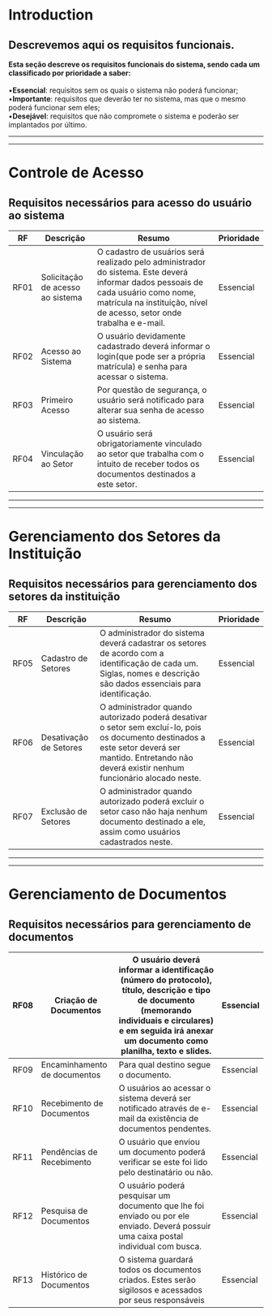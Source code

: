 # Introduction #

## Descrevemos aqui os requisitos funcionais. ##

<b>Esta seção descreve os requisitos funcionais do sistema,  sendo cada um classificado por  prioridade a saber:</b><br> <br>
•<b>Essencial</b>: requisitos sem os quais o sistema não poderá funcionar;<br>
•<b>Importante</b>: requisitos que deverão ter no sistema, mas que o mesmo poderá funcionar sem eles;<br>
•<b>Desejável</b>: requisitos que não compromete o sistema e poderão ser implantados por último.<br>

<hr />
<hr />

<h1>Controle de Acesso</h1>

<h2>Requisitos necessários para acesso do usuário ao sistema</h2>

<table><thead><th><b>RF</b> </th><th><b>Descrição</b> </th><th><b>Resumo</b> </th><th><b>Prioridade</b> </th></thead><tbody>
<tr><td>RF01      </td><td>Solicitação de acesso ao sistema </td><td> O cadastro de usuários será realizado pelo administrador do sistema. Este deverá informar dados pessoais de cada usuário como nome, matrícula na instituição, nível de acesso, setor onde trabalha e e-mail.</td><td> Essencial        </td></tr>
<tr><td>RF02      </td><td>Acesso ao Sistema </td><td>O usuário devidamente cadastrado deverá informar o login(que pode ser a própria matrícula) e senha para acessar o sistema. </td><td> Essencial        </td></tr>
<tr><td>RF03      </td><td>Primeiro Acesso  </td><td>Por questão de segurança, o usuário será notificado para alterar sua senha de acesso ao sistema. </td><td> Essencial        </td></tr>
<tr><td>RF04      </td><td>Vinculação ao Setor </td><td>O usuário será obrigatoriamente vinculado ao setor que trabalha com o intuito de receber todos os documentos destinados a este setor.</td><td>Essencial         </td></tr></tbody></table>

<hr />
<hr />

<h1>Gerenciamento dos Setores da Instituição</h1>
<h2>Requisitos necessários para gerenciamento dos setores da instituição</h2>
<table><thead><th><b>RF</b> </th><th><b>Descrição</b> </th><th><b>Resumo</b> </th><th><b>Prioridade</b> </th></thead><tbody>
<tr><td>RF05      </td><td>Cadastro de Setores </td><td>O administrador do sistema deverá cadastrar os setores de acordo com a identificação de cada um. Siglas, nomes e descrição são dados essenciais para identificação. </td><td>Essencial         </td></tr>
<tr><td>RF06      </td><td>Desativação de Setores </td><td>O administrador quando autorizado poderá desativar o setor sem excluí-lo, pois os documento destinados a este setor deverá ser mantido. Entretando não deverá existir nenhum funcionário alocado neste.</td><td>Essencial         </td></tr>
<tr><td>RF07      </td><td>Exclusão de Setores </td><td>O administrador quando autorizado poderá excluir o setor caso não haja nenhum documento destinado a ele, assim como usuários cadastrados neste.</td><td>Essencial         </td></tr></tbody></table>

<hr />
<hr />

<h1>Gerenciamento de Documentos</h1>
<h2>Requisitos necessários para gerenciamento de documentos</h2>
<table><thead><th>RF08 </th><th>Criação de Documentos </th><th>O usuário deverá informar a identificação (número do protocolo), título, descrição e tipo de documento (memorando individuais e circulares) e em seguida irá anexar um documento como planilha,  texto e slides.  </th><th>Essencial</th></thead><tbody>
<tr><td>RF09 </td><td>Encaminhamento de documentos </td><td> Para qual destino segue o documento.                                                                                                                                                                             </td><td>Essencial</td></tr>
<tr><td>RF10 </td><td>Recebimento de Documentos </td><td>O usuários ao acessar o sistema deverá ser notificado através de e-mail da existência de documentos pendentes.                                                                                                    </td><td>Essencial</td></tr>
<tr><td>RF11 </td><td>Pendências de Recebimento </td><td>O usuário que enviou um documento poderá verificar se este foi lido pelo destinatário ou não.                                                                                                                     </td><td>Essencial</td></tr>
<tr><td>RF12 </td><td>Pesquisa de Documentos </td><td>O usuário poderá pesquisar um documento que lhe foi enviado ou por ele enviado. Deverá possuir uma caixa postal individual com busca.                                                                             </td><td>Essencial</td></tr>
<tr><td>RF13 </td><td>Histórico de Documentos</td><td>O sistema guardará todos os documentos criados. Estes serão sigilosos e acessados por seus responsáveis                                                                                                           </td><td>Essencial</td></tr>